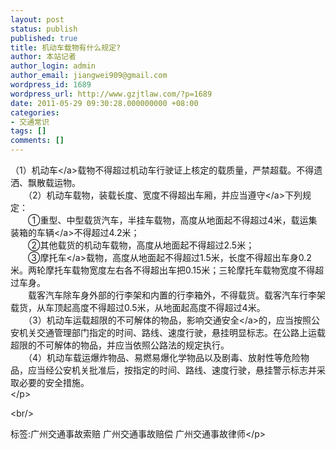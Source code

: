 ```yaml
---
layout: post
status: publish
published: true
title: 机动车载物有什么规定?
author: 本站记者
author_login: admin
author_email: jiangwei909@gmail.com
wordpress_id: 1689
wordpress_url: http://www.gzjtlaw.com/?p=1689
date: 2011-05-29 09:30:28.000000000 +08:00
categories:
- 交通常识
tags: []
comments: []
---
```

<p>（1）<a>机动车<&#47;a>载物不得超过机动车行驶证上核定的载质量，严禁超载。不得遗洒、飘散载运物。<br>　　（2）机动车载物，装载长度、宽度不得超出车厢，并应当<a>遵守<&#47;a>下列规定：<br>　　①重型、中型载货汽车，半挂车载物，高度从地面起不得超过4米，载运集装箱的<a>车辆<&#47;a>不得超过4.2米；<br>　　②其他载货的机动车载物，高度从地面起不得超过2.5米；<br>　　③<a>摩托车<&#47;a>载物，高度从地面起不得超过1.5米，长度不得超出车身0.2米。两轮摩托车载物宽度左右各不得超出车把0.15米；三轮摩托车载物宽度不得超过车身。<br>　　载客汽车除车身外部的行李架和内置的行李箱外，不得载货。载客汽车行李架载货，从车顶起高度不得超过0.5米，从地面起高度不得超过4米。<br>　　（3）机动车运载超限的不可解体的物品，影响<a>交通安全<&#47;a>的，应当按照公安机关交通管理部门指定的时间、路线、速度行驶，悬挂明显标志。在公路上运载超限的不可解体的物品，并应当依照公路法的规定执行。<br>　　（4）机动车载运爆炸物品、易燃易爆化学物品以及剧毒、放射性等危险物品，应当经公安机关批准后，按指定的时间、路线、速度行驶，悬挂警示标志并采取必要的安全措施。<br><&#47;p><br&#47;><p>标签:广州交通事故索赔 广州交通事故赔偿 广州交通事故律师<&#47;p>
